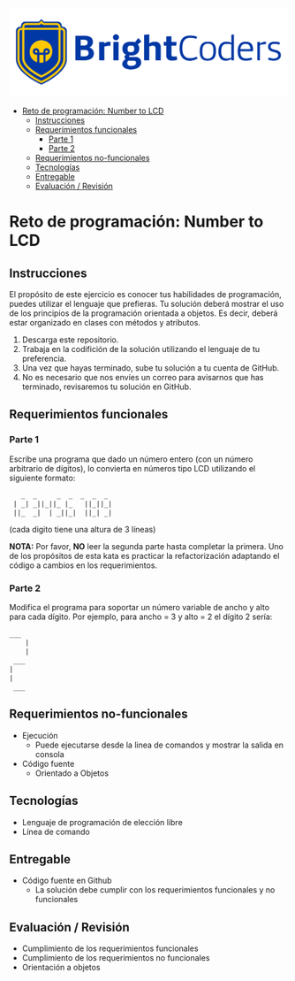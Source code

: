 ![BrightCoders Logo](img/logo.jpg)

- [Reto de programación: Number to LCD](#reto-de-programación-number-to-lcd)
  - [Instrucciones](#instrucciones)
  - [Requerimientos funcionales](#requerimientos-funcionales)
    - [Parte 1](#parte-1)
    - [Parte 2](#parte-2)
  - [Requerimientos no-funcionales](#requerimientos-no-funcionales)
  - [Tecnologías](#tecnologías)
  - [Entregable](#entregable)
  - [Evaluación / Revisión](#evaluación--revisión)

# Reto de programación: Number to LCD

## Instrucciones

El propósito de este ejercicio es conocer tus habilidades de programación, puedes utilizar el lenguaje que prefieras. Tu solución deberá mostrar el uso de los principios de la programación orientada a objetos. Es decir, deberá estar organizado en clases con métodos y atributos.

1. Descarga este repositorio.
2. Trabaja en la codifición de la solución utilizando el lenguaje de tu preferencia.
3. Una vez que hayas terminado, sube tu solución a tu cuenta de GitHub.
4. No es necesario que nos envíes un correo para avisarnos que has terminado, revisaremos tu solución en GitHub.

## Requerimientos funcionales

### Parte 1

Escribe una programa que dado un número entero (con un número arbitrario de dígitos), lo convierta en números tipo LCD utilizando el siguiente formato:

```
   _  _     _  _  _  _  _  
 | _| _||_||_ |_   ||_||_|  
 ||_  _|  | _||_|  ||_| _|  
 ```
(cada digito tiene una altura de 3 líneas)

**NOTA:** Por favor, **NO** leer la segunda parte hasta completar la primera. Uno de los propósitos de esta kata es practicar la refactorización adaptando el código a cambios en los requerimientos.

### Parte 2

Modifica el programa para soportar un número variable de ancho y alto para cada dígito.
Por ejemplo, para ancho = 3 y alto = 2 el dígito 2 sería:

```
___
    |
    |
 ___
|
|
 ___
 ```

## Requerimientos no-funcionales

- Ejecución
  - Puede ejecutarse desde la linea de comandos y mostrar la salida en consola
- Código fuente
  - Orientado a Objetos
  
## Tecnologías

- Lenguaje de programación de elección libre
- Línea de comando

## Entregable

- Código fuente en Github
  - La solución debe cumplir con los requerimientos funcionales y no funcionales
  
## Evaluación / Revisión

- Cumplimiento de los requerimientos funcionales
- Cumplimiento de los requerimientos no funcionales
- Orientación a objetos
